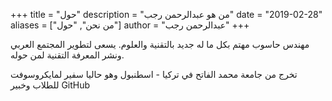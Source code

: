 +++
title = "حول"
description = "من هو عبدالرحمن رجب"
date = "2019-02-28"
aliases = ["من نحن", "حول"]
author = "عبدالرحمن رجب"
+++

مهندس حاسوب مهتم بكل ما له جديد بالتقنية والعلوم. يسعى لتطوير المجتمع العربي ونشر المعرفة التقنية لمن حوله. 

تخرج من جامعة محمد الفاتح في تركيا - اسطنبول وهو حاليا سفير لمايكروسوفت للطلاب وخبير GitHub